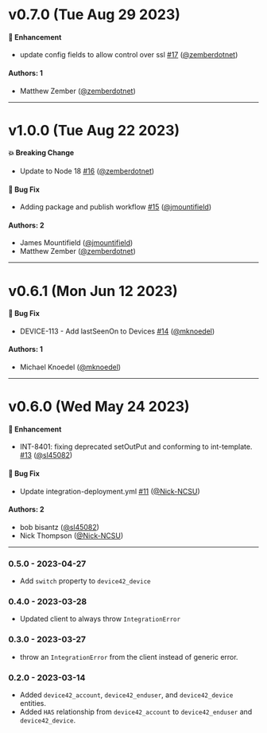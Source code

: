# v0.7.0 (Tue Aug 29 2023)

#### 🚀 Enhancement

- update config fields to allow control over ssl [#17](https://github.com/JupiterOne/graph-device42/pull/17) ([@zemberdotnet](https://github.com/zemberdotnet))

#### Authors: 1

- Matthew Zember ([@zemberdotnet](https://github.com/zemberdotnet))

---

# v1.0.0 (Tue Aug 22 2023)

#### 💥 Breaking Change

- Update to Node 18 [#16](https://github.com/JupiterOne/graph-device42/pull/16) ([@zemberdotnet](https://github.com/zemberdotnet))

#### 🐛 Bug Fix

- Adding package and publish workflow [#15](https://github.com/JupiterOne/graph-device42/pull/15) ([@jmountifield](https://github.com/jmountifield))

#### Authors: 2

- James Mountifield ([@jmountifield](https://github.com/jmountifield))
- Matthew Zember ([@zemberdotnet](https://github.com/zemberdotnet))

---

# v0.6.1 (Mon Jun 12 2023)

#### 🐛 Bug Fix

- DEVICE-113 - Add lastSeenOn to Devices [#14](https://github.com/JupiterOne/graph-device42/pull/14) ([@mknoedel](https://github.com/mknoedel))

#### Authors: 1

- Michael Knoedel ([@mknoedel](https://github.com/mknoedel))

---

# v0.6.0 (Wed May 24 2023)

#### 🚀 Enhancement

- INT-8401: fixing deprecated setOutPut and conforming to int-template. [#13](https://github.com/JupiterOne/graph-device42/pull/13) ([@sl45082](https://github.com/sl45082))

#### 🐛 Bug Fix

- Update integration-deployment.yml [#11](https://github.com/JupiterOne/graph-device42/pull/11) ([@Nick-NCSU](https://github.com/Nick-NCSU))

#### Authors: 2

- bob bisantz ([@sl45082](https://github.com/sl45082))
- Nick Thompson ([@Nick-NCSU](https://github.com/Nick-NCSU))

---

### 0.5.0 - 2023-04-27

- Add `switch` property to `device42_device`

### 0.4.0 - 2023-03-28

- Updated client to always throw `IntegrationError`

### 0.3.0 - 2023-03-27

- throw an `IntegrationError` from the client instead of generic error.

### 0.2.0 - 2023-03-14

- Added `device42_account`, `device42_enduser`, and `device42_device` entities.
- Added `HAS` relationship from `device42_account` to `device42_enduser` and
  `device42_device`.
